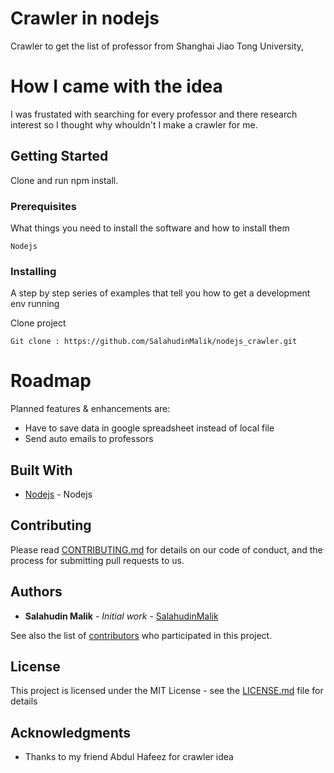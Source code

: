 # Crawler in nodejs

Crawler to get the list of professor from  Shanghai Jiao Tong University,

# How I came with the idea

I was frustated with searching for every professor and there research interest so I thought why whouldn't I make a crawler for me.

## Getting Started

Clone and run npm install.

### Prerequisites

What things you need to install the software and how to install them

```
Nodejs
```

### Installing

A step by step series of examples that tell you how to get a development env running

Clone project

```
Git clone : https://github.com/SalahudinMalik/nodejs_crawler.git
```


# Roadmap
Planned features & enhancements are:

* Have to save data in google spreadsheet instead of local file
* Send auto emails to professors

## Built With

* [Nodejs](http://www.nodejs.com) - Nodejs

## Contributing

Please read [CONTRIBUTING.md](https://gist.github.com/PurpleBooth/b24679402957c63ec426) for details on our code of conduct, and the process for submitting pull requests to us.


## Authors

* **Salahudin Malik** - *Initial work* - [SalahudinMalik](https://github.com/SalahuidnMalik)

See also the list of [contributors](https://github.com/salahudinmalik/project) who participated in this project.

## License

This project is licensed under the MIT License - see the [LICENSE.md](LICENSE.md) file for details

## Acknowledgments

* Thanks to my friend Abdul Hafeez for crawler idea
